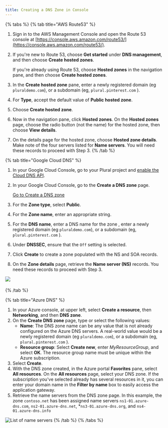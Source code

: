 ```yaml
---
title: Creating a DNS Zone in Console
---
```


{% tabs %}
{% tab title="AWS Route53" %}
1. Sign in to the AWS Management Console and open the Route 53 console at [https://console.aws.amazon.com/route53/](https://console.aws.amazon.com/route53/).
2.  If you're new to Route 53, choose **Get started** under **DNS management**, and then choose **Create hosted zones**.

    If you're already using Route 53, choose **Hosted zones** in the navigation pane, and then choose **Create hosted zones**.
3. In the **Create hosted zone** pane, enter a newly registered domain (eg `pluraldemo.com`), or a subdomain (eg, `plural.pinterest.com` ).
4. For **Type**, accept the default value of **Public hosted zone**.
5. Choose **Create hosted zone**.
6. Now in the navigation pane, click **Hosted zones**. On the **Hosted zones** page, choose the radio button (not the name) for the hosted zone, then choose **View details**.
7. On the details page for the hosted zone, choose **Hosted zone details**. Make note of the four servers listed for **Name servers**. You will need these records to proceed with Step 3.
{% /tab %}

{% tab title="Google Cloud DNS" %}
1. In your Google Cloud Console, go to your Plural project and [enable the Cloud DNS API](https://console.cloud.google.com/flows/enableapi?apiid=dns&\_ga=2.143906805.1313565175.1629139974-335821397.1624570886).
2.  In your Google Cloud Console, go to the **Create a DNS zone** page.

    [Go to Create a DNS zone](https://console.cloud.google.com/networking/dns/zones/\~new)
3. For the **Zone type**, select **Public**.
4. For the **Zone name**, enter an appropriate string.
5. For the **DNS name**, enter a DNS name for the zone , enter a newly registered domain (eg `pluraldemo.com`), or a subdomain (eg, `plural.pinterest.com` ).
6. Under **DNSSEC**, ensure that the `Off` setting is selected.
7. Click **Create** to create a zone populated with the NS and SOA records.
8. On the **Zone details** page, retrieve the **Name server (NS)** records. You need these records to proceed with Step 3.

![](<../../.gitbook/assets/Screen Shot 2021-08-18 at 12.39.37 PM.png>)

####
{% /tab %}

{% tab title="Azure DNS" %}
1. In your Azure console, at upper left, select **Create a resource**, then **Networking**, and then **DNS zone**.
2. On the **Create DNS zone** page, type or select the following values:
   * **Name**: The DNS zone name can be any value that is not already configured on the Azure DNS servers. A real-world value would be a newly registered domain (eg `pluraldemo.com`), or a subdomain (eg, `plural.pinterest.com` ).
   * **Resource group**: Select **Create new**, enter _MyResourceGroup_, and select **OK**. The resource group name must be unique within the Azure subscription.
3. Select **Create**.
4. With the DNS zone created, in the Azure portal **Favorites** pane, select **All resources**. On the **All resources** page, select your DNS zone. If the subscription you've selected already has several resources in it, you can enter your domain name in the **Filter by name** box to easily access the application gateway.
5. Retrieve the name servers from the DNS zone page. In this example, the zone `contoso.net` has been assigned name servers `ns1-01.azure-dns.com`, `ns2-01.azure-dns.net`, \*`ns3-01.azure-dns.org`, and `ns4-01.azure-dns.info`

![List of name servers](https://docs.microsoft.com/en-us/azure/dns/media/dns-delegate-domain-azure-dns/viewzonens500.png)
{% /tab %}
{% /tabs %}
